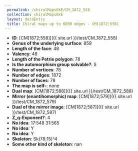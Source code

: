 ```yaml
--- 
 permalink: /chiralMaps6kE/CM_1872_558 
 collection: chiralMaps6kE
 layout: dataEntry
 title: Chiral maps up to 6000 edges - CM[1872;558]
---
```


- **ID**: [CM[1872;558]]({{ site.url }}/test/CM_1872_558)
- **Genus of the underlying surface**: 859
- **Length of the face**: 48
- **Valency**: 48
- **Length of the Petrie polygon**: 78
- **Is the automorphism group solvable?**: S
- **Number of vertices**: 78
- **Number of edges**: 1872
- **Number of faces**: 78
- **The map is self-**: none
- **Dual map**: [CM[1872;588]]({{ site.url }}/test/CM_1872_588)
- **Mirror (enantihomorphic) map**: [CM[1872;579]]({{ site.url }}/test/CM_1872_579)
- **Dual of the mirror image**: [CM[1872;587]]({{ site.url }}/test/CM_1872_587)
- **Z_q-Exponent?**: 4
- **No idea**:  17:548 31:565
- **No idea**: Y
- **No idea**: Y
- **Skeleton**: Sk(78;15)^4
- **Some other kind of skeleton**: nan
